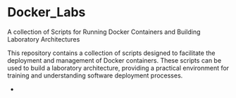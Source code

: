 # Docker_Labs
A collection of Scripts for Running Docker Containers and Building Laboratory Architectures

This repository contains a collection of scripts designed to facilitate the deployment and management of Docker containers. These scripts can be used to build a laboratory architecture, providing a practical environment for training and understanding software deployment processes.

-